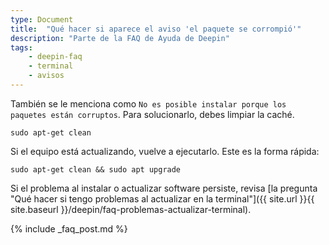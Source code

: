 ```yaml
---
type: Document
title:  "Qué hacer si aparece el aviso 'el paquete se corrompió'"
description: "Parte de la FAQ de Ayuda de Deepin"
tags:
    - deepin-faq
    - terminal
    - avisos
---
```


También se le menciona como `No es posible instalar porque los paquetes están corruptos`. Para solucionarlo, debes limpiar la caché.
~~~
sudo apt-get clean
~~~

Si el equipo está actualizando, vuelve a ejecutarlo. Este es la forma rápida:
~~~
sudo apt-get clean && sudo apt upgrade
~~~

Si el problema al instalar o actualizar software persiste, revisa [la pregunta "Qué hacer si tengo problemas al actualizar en la terminal"]({{ site.url }}{{ site.baseurl }}/deepin/faq-problemas-actualizar-terminal).

{% include _faq_post.md %}
